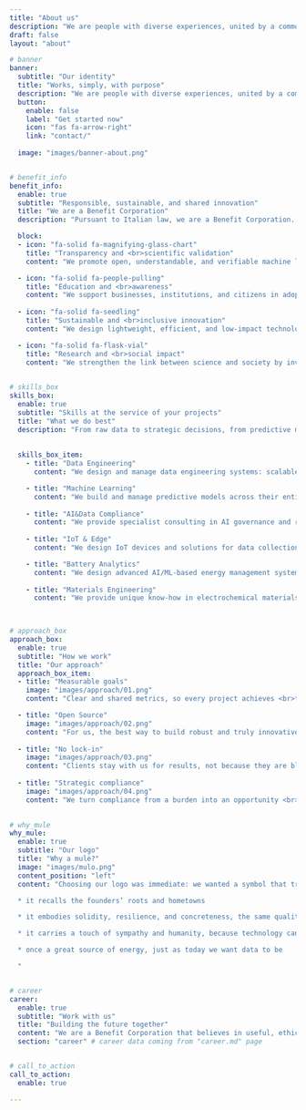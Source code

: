 ```yaml
---
title: "About us"
description: "We are people with diverse experiences, united by a common vision: building technologies that truly work, in a simple way and with a clear purpose"
draft: false
layout: "about"

# banner
banner:
  subtitle: "Our identity"
  title: "Works, simply, with purpose"
  description: "We are people with diverse experiences, united by a common vision: building technologies that truly work, in a simple way and with a clear purpose.<br>We are committed to turning data into tools that serve businesses, communities, and the environment."
  button:
    enable: false
    label: "Get started now"
    icon: "fas fa-arrow-right"
    link: "contact/"
  
  image: "images/banner-about.png"


# benefit_info
benefit_info:
  enable: true
  subtitle: "Responsible, sustainable, and shared innovation"
  title: "We are a Benefit Corporation"
  description: "Pursuant to Italian law, we are a Benefit Corporation. <br>In addition to profit, we pursue common benefit goals with a concrete commitment toward society, the environment<br> and the communities in which we operate. Here are our main commitments:"

  block:
  - icon: "fa-solid fa-magnifying-glass-chart"
    title: "Transparency and <br>scientific validation"
    content: "We promote open, understandable, and verifiable machine learning models, so they can be adopted ethically and responsibly in high-impact contexts. We encourage sharing with the scientific community and independent bodies to ensure rigor and reliability."

  - icon: "fa-solid fa-people-pulling"
    title: "Education and <br>awareness"
    content: "We support businesses, institutions, and citizens in adopting AI responsibly, helping them understand both opportunities and limits. We pay particular attention to SMEs, guiding them toward concrete and sustainable choices, far from hype and close to real needs."
    
  - icon: "fa-solid fa-seedling"
    title: "Sustainable and <br>inclusive innovation"
    content: "We design lightweight, efficient, and low-impact technological solutions, reducing consumption and costs. In this way we make innovation accessible even to those with limited resources, helping bridge the technological divide and promoting social equity."

  - icon: "fa-solid fa-flask-vial"
    title: "Research and <br>social impact"
    content: "We strengthen the link between science and society by investing in research and collaborations with universities and local institutions. We work in high-impact sectors, such as energy, contributing to a fairer, more sustainable, and resilient ecological transition."
    

# skills_box
skills_box:
  enable: true
  subtitle: "Skills at the service of your projects"
  title: "What we do best"
  description: "From raw data to strategic decisions, from predictive models to smart batteries: our expertise covers every aspect of data engineering, artificial intelligence, and advanced energy systems, for reliable and sustainable solutions."
  
  
  skills_box_item:
    - title: "Data Engineering"
      content: "We design and manage data engineering systems: scalable pipelines, data quality and validation, profiling tools, and modern on-premise and cloud architectures. We deliver reliable, accessible, and ready-to-use data."

    - title: "Machine Learning"
      content: "We build and manage predictive models across their entire lifecycle: from the collection and transformation of data, to feature selection, training, validation, continuous monitoring and integration into systems."
      
    - title: "AI&Data Compliance"
      content: "We provide specialist consulting in AI governance and regulatory compliance (AI Act, GDPR, DORA, NIS2), supporting impact assessments, technical and organizational measures, and certification processes."
      
    - title: "IoT & Edge"
      content: "We design IoT devices and solutions for data collection and pre-processing, with distributed computing on edge devices. We integrate systems with analytics platforms, ML models, and automated controls."

    - title: "Battery Analytics"
      content: "We design advanced AI/ML-based energy management systems (EMS). We deliver accurate and detailed analysis of battery state of charge and health, ensuring safety, reliability and superior economic returns."
      
    - title: "Materials Engineering"
      content: "We provide unique know-how in electrochemical materials and next-generation batteries. We combine numerical modeling, electrode design, and experimental analysis for high-performance, scalable solutions."  
  


# approach_box
approach_box:
  enable: true
  subtitle: "How we work"
  title: "Our approach"
  approach_box_item:
  - title: "Measurable goals"
    image: "images/approach/01.png"
    content: "Clear and shared metrics, so every project achieves <br>tangible and quantifiable results."

  - title: "Open Source"
    image: "images/approach/02.png"
    content: "For us, the best way to build robust and truly innovative solutions."
    
  - title: "No lock-in"
    image: "images/approach/03.png"
    content: "Clients stay with us for results, not because they are blocked by artificial barriers."
    
  - title: "Strategic compliance"
    image: "images/approach/04.png"
    content: "We turn compliance from a burden into an opportunity <br>for trust and growth."
  

# why_mule
why_mule:
  enable: true
  subtitle: "Our logo"
  title: "Why a mule?"
  image: "images/mulo.png"
  content_position: "left"
  content: "Choosing our logo was immediate: we wanted a symbol that truly represents us. Our logo is a mule, and not by chance. <br>The reasons are simple yet profound:  

  * it recalls the founders’ roots and hometowns  

  * it embodies solidity, resilience, and concreteness, the same qualities we put into our projects  

  * it carries a touch of sympathy and humanity, because technology can be serious while still staying close to people  

  * once a great source of energy, just as today we want data to be  

  "  


# career
career:
  enable: true
  subtitle: "Work with us"
  title: "Building the future together"
  content: "We are a Benefit Corporation that believes in useful, ethical, and sustainable technology. We look for people who are skilled and eager to keep learning. <br>We will never ask you to *follow the hype*, but to share our drive to build real solutions that bring impact and value to businesses and communities. <br>If you see yourself in these words, there is a place for you on our team."
  section: "career" # career data coming from "career.md" page


# call_to_action
call_to_action:
  enable: true

---
```

